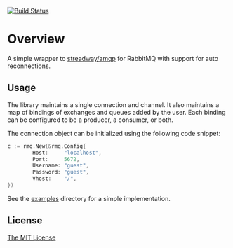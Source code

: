 [![Build Status](https://travis-ci.org/flowerinthenight/rmq.svg?branch=master)](https://travis-ci.org/flowerinthenight/rmq)

# Overview

A simple wrapper to [streadway/amqp](https://github.com/streadway/amqp) for RabbitMQ with support for auto reconnections.

## Usage

The library maintains a single connection and channel. It also maintains a map of bindings of exchanges and queues added by the user. Each binding can be configured to be a producer, a consumer, or both.

The connection object can be initialized using the following code snippet:


```go
c := rmq.New(&rmq.Config{
		Host:     "localhost",
		Port:     5672,
		Username: "guest",
		Password: "guest",
		Vhost:    "/",
})
```

See the [examples](./examples) directory for a simple implementation.

## License

[The MIT License](./LICENSE.md)
